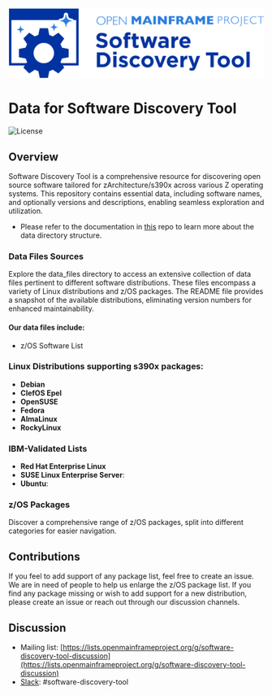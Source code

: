 ![](https://github.com/openmainframeproject/artwork/raw/master/projects/softwarediscoverytool/softwarediscoverytool-color.svg)

# Data for Software Discovery Tool
  
![License](https://img.shields.io/github/license/openmainframeproject/software-discovery-tool-data)

## Overview

Software Discovery Tool is a comprehensive resource for discovering open source software tailored for zArchitecture/s390x across various Z operating systems. This repository contains essential data, including software names, and optionally versions and descriptions, enabling seamless exploration and utilization.

- Please refer to the documentation in [this](https://github.com/openmainframeproject/software-discovery-tool) repo to learn more about the data directory structure.

### Data Files Sources

 Explore the data_files directory to access an extensive collection of data files pertinent to different software distributions. These files encompass a variety of Linux distributions and z/OS packages. The README file provides a snapshot of the available distributions, eliminating version numbers for enhanced maintainability.

#### Our data files include:
- z/OS Software List

### Linux Distributions supporting s390x packages:

 
- **Debian**
- **ClefOS Epel**
- **OpenSUSE**
- **Fedora**
- **AlmaLinux**
- **RockyLinux**
 

### IBM-Validated Lists

- **Red Hat Enterprise Linux** 
- **SUSE Linux Enterprise Server**: 
- **Ubuntu**:  

### z/OS Packages

Discover a comprehensive range of z/OS packages, split into different categories for easier navigation.


##  Contributions
If you feel to add support of any package list, feel free to create an issue.
We are in need of people to help us enlarge the z/OS package list. 
If you find any package missing or wish to add support for a new distribution, please create an issue or reach out through our discussion channels.

##  Discussion

 - Mailing list: [https://lists.openmainframeproject.org/g/software-discovery-tool-discussion](https://lists.openmainframeproject.org/g/software-discovery-tool-discussion)
 - [Slack](https://slack.openmainframeproject.org/): #software-discovery-tool
